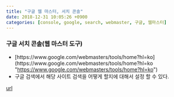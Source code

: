 ```yaml
---
title: "구글 웹 마스터, 서치 콘솔"
date: 2018-12-31 10:05:26 +0900
categories: [console, google, search, webmaster, 구글, 웹마스터]
---
```


### 구글 서치 콘솔(웹 마스터 도구)

- [](https://www.google.com/webmasters/tools/home?hl=ko "https://www.google.com/webmasters/tools/home?hl=ko")[https://www.google.com/webmasters/tools/home?hl=ko](https://www.google.com/webmasters/tools/home?hl=ko "https://www.google.com/webmasters/tools/home?hl=ko")
- 구글 검색에서 해당 사이트 검색을 어떻게 할지에 대해서 설정 할 수 있다.




[url](http://www.mins01.com/mh/tech/read/1227)